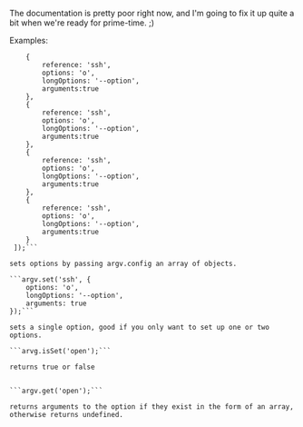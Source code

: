 The documentation is pretty poor right now, and I'm going to fix it up quite a bit when we're ready for prime-time. ;)

Examples:

```argv.config([
	{
		reference: 'ssh',
		options: 'o',
		longOptions: '--option',
		arguments:true
 	},
 	{
 		reference: 'ssh',
 		options: 'o',
 		longOptions: '--option',
 		arguments:true
 	},
 	{
 		reference: 'ssh',
 		options: 'o',
 		longOptions: '--option',
 		arguments:true
 	},
 	{
 		reference: 'ssh',
 		options: 'o',
 		longOptions: '--option',
 		arguments:true
 	}
 ]);```

sets options by passing argv.config an array of objects.

```argv.set('ssh', {
 	options: 'o',
 	longOptions: '--option',
 	arguments: true
});```

sets a single option, good if you only want to set up one or two options.

```arvg.isSet('open');```

returns true or false


```argv.get('open');```

returns arguments to the option if they exist in the form of an array, otherwise returns undefined.

